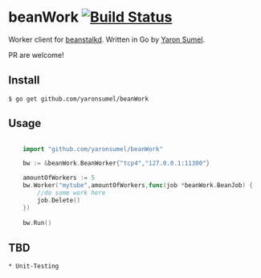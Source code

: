 # beanWork [![Build Status](https://travis-ci.org/yaronsumel/beanWork.svg?branch=master)](https://travis-ci.org/yaronsumel/beanWork)

Worker client for [beanstalkd](http://kr.github.com/beanstalkd/). Written in Go by [Yaron Sumel](http://sumel.me).

PR are welcome!

## Install

    $ go get github.com/yaronsumel/beanWork

## Usage

```go

    import "github.com/yaronsumel/beanWork"

	bw := &beanWork.BeanWorker{"tcp4","127.0.0.1:11300"}

	amountOfWorkers := 5
	bw.Worker("mytube",amountOfWorkers,func(job *beanWork.BeanJob) {
		//do some work here
		job.Delete()
	})
	
	bw.Run()
```


## TBD

    * Unit-Testing
